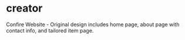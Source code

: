 # creator
Confire Website - Original design includes home page, about page with contact info, and tailored item page. 
